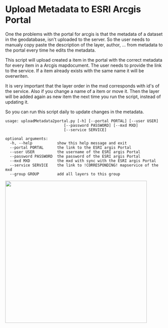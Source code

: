 Upload Metadata to ESRI Arcgis Portal 
===================

One the problems with the portal for arcgis is that the metadata of a dataset in the geodatabase, isn't uploaded to the  server. So the user needs to manualy copy paste the description of the layer, author, ... from metadata to the portal every time he edits the metadata.

This script will upload created a item in the portal with the correct metadata for every item in a Arcgis mapdocument. The user needs to provide the link to the service. If a item already exists with the same name it will be overwriten. 

It is very important that the layer order in the mxd corresponds with id's of the service. Also if you change a name of a item or move it. Then the layer will be added again as new item the next time you run the script, instead of updating it. 

So you can run this script daily to update changes in the metadata. 

    usage: uploadMetadata2portal.py [-h] [--portal PORTAL] [--user USER]
                              [--password PASSWORD] [--mxd MXD]
                              [--service SERVICE]

    optional arguments:
      -h, --help           show this help message and exit
      --portal PORTAL      the link to the ESRI argis Portal
      --user USER          the username of the ESRI argis Portal
      --password PASSWORD  the password of the ESRI argis Portal
      --mxd MXD            the mxd with sync with the ESRI argis Portal
      --service SERVICE    the link to !CORRESPONDING! mapservice of the mxd
      --group GROUP        add all layers to this group
      
<img  width="450" src="https://docs.google.com/drawings/d/1sMhr11r6yopZ8S7nIzhhvZ8qKXnxMBoFWQJmwiquWqw/pub?w=926&amp;h=926">
